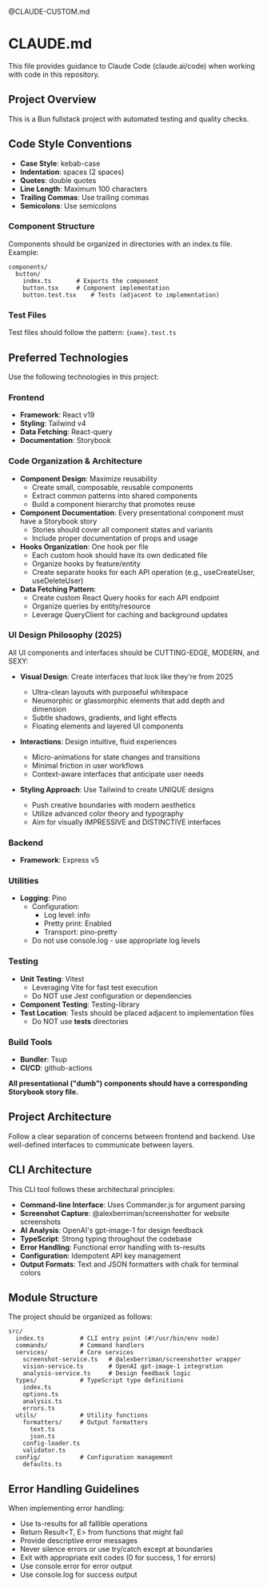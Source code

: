 @CLAUDE-CUSTOM.md
# CLAUDE.md

This file provides guidance to Claude Code (claude.ai/code) when working with code in this repository.

## Project Overview

This is a Bun fullstack project with automated testing and quality checks.

## Code Style Conventions

- **Case Style**: kebab-case
- **Indentation**: spaces (2 spaces)
- **Quotes**: double quotes
- **Line Length**: Maximum 100 characters
- **Trailing Commas**: Use trailing commas
- **Semicolons**: Use semicolons

### Component Structure

Components should be organized in directories with an index.ts file.
Example:
```
components/
  button/
    index.ts       # Exports the component
    button.tsx     # Component implementation
    button.test.tsx    # Tests (adjacent to implementation)
```

### Test Files

Test files should follow the pattern: `{name}.test.ts`

## Preferred Technologies

Use the following technologies in this project:

### Frontend

- **Framework**: React v19
- **Styling**: Tailwind v4
- **Data Fetching**: React-query
- **Documentation**: Storybook

### Code Organization & Architecture

- **Component Design**: Maximize reusability
  - Create small, composable, reusable components
  - Extract common patterns into shared components
  - Build a component hierarchy that promotes reuse
- **Component Documentation**: Every presentational component must have a Storybook story
  - Stories should cover all component states and variants
  - Include proper documentation of props and usage
- **Hooks Organization**: One hook per file
  - Each custom hook should have its own dedicated file
  - Organize hooks by feature/entity
  - Create separate hooks for each API operation (e.g., useCreateUser, useDeleteUser)
- **Data Fetching Pattern**: 
  - Create custom React Query hooks for each API endpoint
  - Organize queries by entity/resource
  - Leverage QueryClient for caching and background updates

### UI Design Philosophy (2025)

All UI components and interfaces should be CUTTING-EDGE, MODERN, and SEXY:

- **Visual Design**: Create interfaces that look like they're from 2025
  - Ultra-clean layouts with purposeful whitespace
  - Neumorphic or glassmorphic elements that add depth and dimension
  - Subtle shadows, gradients, and light effects
  - Floating elements and layered UI components

- **Interactions**: Design intuitive, fluid experiences
  - Micro-animations for state changes and transitions
  - Minimal friction in user workflows
  - Context-aware interfaces that anticipate user needs

- **Styling Approach**: Use Tailwind to create UNIQUE designs
  - Push creative boundaries with modern aesthetics
  - Utilize advanced color theory and typography
  - Aim for visually IMPRESSIVE and DISTINCTIVE interfaces


### Backend

- **Framework**: Express v5

### Utilities

- **Logging**: Pino
  - Configuration:
    - Log level: info
    - Pretty print: Enabled
    - Transport: pino-pretty
  - Do not use console.log - use appropriate log levels

### Testing

- **Unit Testing**: Vitest
  - Leveraging Vite for fast test execution
  - Do NOT use Jest configuration or dependencies
- **Component Testing**: Testing-library
- **Test Location**: Tests should be placed adjacent to implementation files
  - Do NOT use __tests__ directories

### Build Tools

- **Bundler**: Tsup
- **CI/CD**: github-actions

**All presentational ("dumb") components should have a corresponding Storybook story file.**



## Project Architecture

Follow a clear separation of concerns between frontend and backend. Use well-defined interfaces to communicate between layers.


## CLI Architecture

This CLI tool follows these architectural principles:

- **Command-line Interface**: Uses Commander.js for argument parsing
- **Screenshot Capture**: @alexberriman/screenshotter for website screenshots
- **AI Analysis**: OpenAI's gpt-image-1 for design feedback
- **TypeScript**: Strong typing throughout the codebase
- **Error Handling**: Functional error handling with ts-results
- **Configuration**: Idempotent API key management
- **Output Formats**: Text and JSON formatters with chalk for terminal colors


## Module Structure

The project should be organized as follows:

```
src/
  index.ts          # CLI entry point (#!/usr/bin/env node)
  commands/         # Command handlers
  services/         # Core services
    screenshot-service.ts   # @alexberriman/screenshotter wrapper
    vision-service.ts       # OpenAI gpt-image-1 integration
    analysis-service.ts     # Design feedback logic
  types/            # TypeScript type definitions
    index.ts
    options.ts
    analysis.ts
    errors.ts
  utils/            # Utility functions
    formatters/     # Output formatters
      text.ts
      json.ts
    config-loader.ts
    validator.ts
  config/           # Configuration management
    defaults.ts
```


## Error Handling Guidelines

When implementing error handling:

- Use ts-results for all fallible operations
- Return Result<T, E> from functions that might fail
- Provide descriptive error messages
- Never silence errors or use try/catch except at boundaries
- Exit with appropriate exit codes (0 for success, 1 for errors)
- Use console.error for error output
- Use console.log for success output


